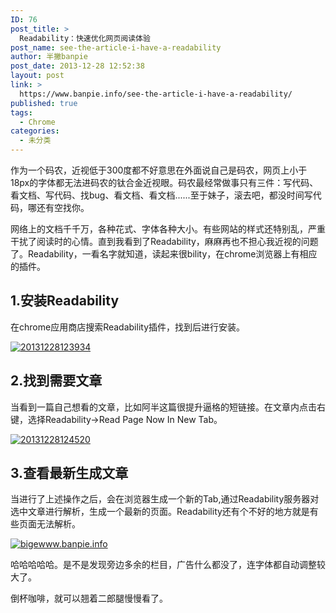 ```yaml
---
ID: 76
post_title: >
  Readability：快速优化网页阅读体验
post_name: see-the-article-i-have-a-readability
author: 半撇banpie
post_date: 2013-12-28 12:52:38
layout: post
link: >
  https://www.banpie.info/see-the-article-i-have-a-readability/
published: true
tags:
  - Chrome
categories:
  - 未分类
---
```

作为一个码农，近视低于300度都不好意思在外面说自己是码农，网页上小于18px的字体都无法进码农的钛合金近视眼。码农最经常做事只有三件：写代码、看文档、写代码、找bug、看文档、看文档......至于妹子，滚去吧，都没时间写代码，哪还有空找你。

网络上的文档千千万，各种花式、字体各种大小。有些网站的样式还特别乱，严重干扰了阅读时的心情。直到我看到了Readability，麻麻再也不担心我近视的问题了。Readability，一看名字就知道，读起来很bility，在chrome浏览器上有相应的插件。

## 1\.安装Readability

在chrome应用商店搜索Readability插件，找到后进行安装。

[![20131228123934][1]][1]

## 2\.找到需要文章

当看到一篇自己想看的文章，比如阿半这篇很提升逼格的短链接。在文章内点击右键，选择Readability->Read Page Now In New Tab。

[![20131228124520][2]][2]

## 3\.查看最新生成文章

当进行了上述操作之后，会在浏览器生成一个新的Tab,通过Readability服务器对选中文章进行解析，生成一个最新的页面。Readability还有个不好的地方就是有些页面无法解析。

[![bigewww.banpie.info][3]][3]

哈哈哈哈哈。是不是发现旁边多余的栏目，广告什么都没了，连字体都自动调整较大了。

倒杯咖啡，就可以翘着二郎腿慢慢看了。

 [1]: http://7arnhx.com1.z0.glb.clouddn.com/wp-content/uploads/2013/12/20131228123934.jpg
 [2]: http://7arnhx.com1.z0.glb.clouddn.com/wp-content/uploads/2013/12/20131228124520.jpg
 [3]: http://7arnhx.com1.z0.glb.clouddn.com/wp-content/uploads/2013/12/bigewww.banpie.info_.png
<!--stackedit_data:
eyJoaXN0b3J5IjpbLTE2NjkxNDkwNjddfQ==
-->